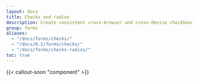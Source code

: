 ```yaml
---
layout: docs
title: Checks and radios
description: Create consistent cross-browser and cross-device checkboxes and radios with our completely rewritten checks component.
group: forms
aliases:
  - "/docs/forms/checks/"
  - "/docs/0.2/forms/checks/"
  - "/docs/forms/checks-radios/"
toc: true
---
```


{{< callout-soon "component" >}}
